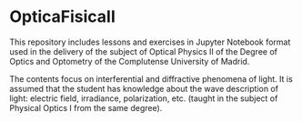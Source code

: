# OpticaFisicaII

This repository includes lessons and exercises in Jupyter Notebook format used in the delivery of the subject of Optical Physics II of the Degree of Optics and Optometry of the Complutense University of Madrid.

The contents focus on interferential and diffractive phenomena of light. It is assumed that the student has knowledge about the wave description of light: electric field, irradiance, polarization, etc. (taught in the subject of Physical Optics I from the same degree).